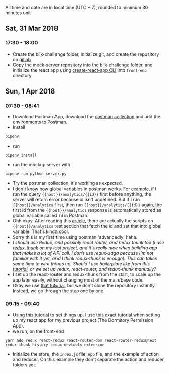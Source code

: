 All time and date are in local time (UTC + 7), rounded to minimum 30 minutes unit

## Sat, 31 Mar 2018
### 17:30 - 18:00
- Create the blik-challenge folder, initialize git, and create the repository on [gitlab](https://gitlab.com/fikrikarim/blik-challenge)
- Copy the mock-server [repository](https://gitlab.com/publik/code-challenges/mock-server) into the blik-challenge folder, and initialize the react app using [create-react-app CLI](https://github.com/facebook/create-react-app) into `front-end` directory.

## Sun, 1 Apr 2018
### 07:30 - 08:41
- Download Postman App, download the [postman collection](https://drive.google.com/drive/folders/1HJKTXDa_bupkawVCkL0_o2IZA7KVCNK5) and add the environments to Postman.
- Install 
```shell
pipenv
```
- run 
```shell
pipenv install
```
- run the mockup server with 
```shell
pipenv run python server.py
```
- Try the postman collection, it's working as expected.
- I don't know how global variables in postman works. For example, if I run the query `{{host}}/analytics/{{id}}` first before anything, the server will return error because id isn't undefined. But if I run `{{host}}/analytics` first, then run `{{host}}/analytics/{{id}}` again, the first id from the `{{host}}/analytics` response is automatically stored as global variable called `id` in Postman.
- Ohh okay. After reading this [article](https://www.getpostman.com/docs/v6/postman/environments_and_globals/variables), there are actually the scripts on `{{host}}/analytics` test section that fetch the id and set that into global variable. That's kinda cool.
- Sorry this is my first time using postman 'advancedly' haha.
- _I should use Redux, and possibly react router, and redux thunk too (I use [redux-thunk](https://github.com/gaearon/redux-thunk) on my last project, and it's really nice when building app that makes a lot of API call. I don't use redux-saga because I'm not familiar with it yet, and I think redux-thunk is enough). This can takes some time to wire things up. Should I use boilerplate like from this [tutorial](https://medium.com/@notrab/getting-started-with-create-react-app-redux-react-router-redux-thunk-d6a19259f71f), or we set up redux, react-router, and redux-thunk manually?_
- I set up the react-router and redux-thunk from the start, to scale up the app later easily, without changing most of the main/base code.
- Okay we use [that tutorial](https://medium.com/@notrab/getting-started-with-create-react-app-redux-react-router-redux-thunk-d6a19259f71f), but we don't clone the repository instantly. Instead, we go through the step one by one.


### 09:15 - 09:40
- Using [this tutorial](https://medium.com/@notrab/getting-started-with-create-react-app-redux-react-router-redux-thunk-d6a19259f71f) to set things up. I use this exact tutorial when setting up my react app for my previous project (The Dormitory Permission App).
- we run, on the front-end
```shell
yarn add redux react-redux react-router-dom react-router-redux@next redux-thunk history redux-devtools-extension
```
- Initialize the store, the `index.js` file, `App` file, and the example of action and reducer. On this example they don't separate the action and reducer folders yet.